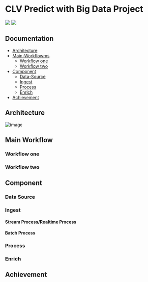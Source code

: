 # CLV Predict with Big Data Project
[![](https://img.shields.io/badge/Facebook-nguyenhoangtrung-blue)](https://www.facebook.com/nguyenhoangtrunghhh/)
[![](https://img.shields.io/badge/Gmail-nguyenhoangtrunghs%40gmail.com-red)](mailto:nguyenhoangtrunghs@gmail.com)


## Documentation

* [Architecture](#architecture)
* [Main-Workflowms](#main-workflows)
	- [Workflow one](#workflow-one)
	- [Workflow two](#workflow-two)
* [Component](#component)
	- [Data-Source](#data-source)
	- [Ingest](#ingest)
  	- [Process](#process)
	- [Enrich](#enrich)
 * [Achievement](#achievement)




## Architecture
![image](https://github.com/user-attachments/assets/70aa6cac-e015-43c9-a5d1-ea69621d9106)


## Main Workflow

   
### Workflow one


### Workflow two


## Component

### Data Source



### Ingest 
#### Stream Process/Realtime Process


#### Batch Process


### Process


### Enrich


## Achievement  
